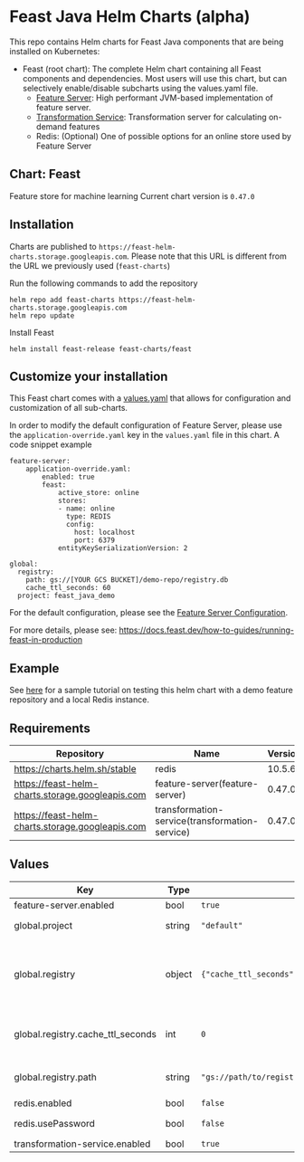 # Feast Java Helm Charts (alpha)

This repo contains Helm charts for Feast Java components that are being installed on Kubernetes:
* Feast (root chart): The complete Helm chart containing all Feast components and dependencies. Most users will use this chart, but can selectively enable/disable subcharts using the values.yaml file.
    * [Feature Server](charts/feature-server): High performant JVM-based implementation of feature server.
    * [Transformation Service](charts/transformation-service): Transformation server for calculating on-demand features
    * Redis: (Optional) One of possible options for an online store used by Feature Server
   
## Chart: Feast

Feature store for machine learning Current chart version is `0.47.0`

## Installation

Charts are published to `https://feast-helm-charts.storage.googleapis.com`. Please note that this URL is different from the URL we previously used (`feast-charts`)

Run the following commands to add the repository

```
helm repo add feast-charts https://feast-helm-charts.storage.googleapis.com
helm repo update
```

Install Feast
```
helm install feast-release feast-charts/feast
```

## Customize your installation

This Feast chart comes with a [values.yaml](values.yaml) that allows for configuration and customization of all sub-charts.

In order to modify the default configuration of Feature Server, please use the `application-override.yaml` key in the `values.yaml` file in this chart. A code snippet example
```
feature-server:
    application-override.yaml:
        enabled: true
        feast:
            active_store: online
            stores:
            - name: online
              type: REDIS
              config:
                host: localhost
                port: 6379
            entityKeySerializationVersion: 2

global:
  registry:
    path: gs://[YOUR GCS BUCKET]/demo-repo/registry.db
    cache_ttl_seconds: 60
  project: feast_java_demo

```

For the default configuration, please see the [Feature Server Configuration](https://github.com/feast-dev/feast/blob/master/java/serving/src/main/resources/application.yml).

For more details, please see: https://docs.feast.dev/how-to-guides/running-feast-in-production

## Example
See [here](https://github.com/feast-dev/feast/tree/master/examples/java-demo) for a sample tutorial on testing this helm chart with a demo feature repository and a local Redis instance.

## Requirements

| Repository | Name | Version |
|------------|------|---------|
| https://charts.helm.sh/stable | redis | 10.5.6 |
| https://feast-helm-charts.storage.googleapis.com | feature-server(feature-server) | 0.47.0 |
| https://feast-helm-charts.storage.googleapis.com | transformation-service(transformation-service) | 0.47.0 |

## Values

| Key | Type | Default | Description |
|-----|------|---------|-------------|
| feature-server.enabled | bool | `true` |  |
| global.project | string | `"default"` | Project from feature_store.yaml |
| global.registry | object | `{"cache_ttl_seconds":0,"path":"gs://path/to/registry.db"}` | Information about registry managed by Feast Python SDK (must be in sync with feature_store.yaml) |
| global.registry.cache_ttl_seconds | int | `0` | Registry cache (in memory) will be refreshed on this interval |
| global.registry.path | string | `"gs://path/to/registry.db"` | Path to the registry file managed by Feast Python SDK |
| redis.enabled | bool | `false` | Flag to install Redis |
| redis.usePassword | bool | `false` | Disable redis password |
| transformation-service.enabled | bool | `true` |  |